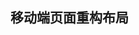 <script setup lang='ts'>
import VPImage from 'vitepress/dist/client/theme-default/components/VPImage.vue';

</script>

<div>
  <h2>移动端页面重构布局</h2>
  <VPImage class="pic" image="./images/html-css-index.png" alt="YJ" />
</div>


<style scoped>
.pic {
  display: block;
  width:100%;
}
</style>